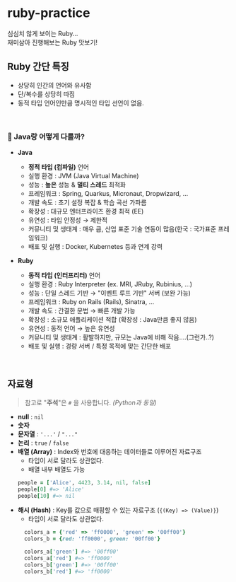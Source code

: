 # ruby-practice
심심치 않게 보이는 Ruby...<br/>
재미삼아 진행해보는 Ruby 맛보기!
<br/>

## Ruby 간단 특징
- 상당히 인간의 언어와 유사함
- 단/복수를 상당히 따짐
- 동적 타입 언어인만큼 명시적인 타입 선언이 없음.

<br/>

### 🤔 Java랑 어떻게 다를까?
- **Java**
  - **정적 타입 (컴파일)** 언어
  - 실행 환경 : JVM (Java Virtual Machine)
  - 성능 : **높은** 성능 & **멀티 스레드** 최적화
  - 프레임워크 : Spring, Quarkus, Micronaut, Dropwizard, ...
  - 개발 속도 : 초기 설정 복잡 & 학습 곡선 가파름
  - 확장성 : 대규모 엔터프라이즈 환경 최적 (EE)
  - 유연성 : 타입 안정성 → 제한적
  - 커뮤니티 및 생태계 : 매우 큼, 산업 표준 기술 연동이 많음(한국 : 국가표준 프레임워크) 
  - 배포 및 실행 : Docker, Kubernetes 등과 연계 강력


- **Ruby**
  - **동적 타입 (인터프리터)** 언어 
  - 실행 환경 : Ruby Interpreter (ex. MRI, JRuby, Rubinius, ...)
  - 성능 : 단일 스레드 기반 → "이벤트 루프 기반" 서버 (보완 가능)
  - 프레임워크 : Ruby on Rails (Rails), Sinatra, ...
  - 개발 속도 : 간결한 문법 → 빠른 개발 가능
  - 확장성 : 소규모 애플리케이션 적합 (확장성 : Java만큼 좋지 않음)
  - 유연성 : 동적 언어 → 높은 유연성
  - 커뮤니티 및 생태계 : 활발하지만, 규모는 Java에 비해 작음....(그런가..?)
  - 배포 및 실행 : 경량 서버 / 특정 목적에 맞는 간단한 배포

<br/>    

## 자료형
> 참고로 "**주석**"은 `#` 을 사용합니다. _(Python과 동일)_ 
- **null** : `nil`
- **숫자**
- **문자열** : `'...'` / `"..."`
- **논리** : `true` / `false`
- **배열 (Array)** : Index와 번호에 대응하는 데이터들로 이루어진 자료구조
    - 타입이 서로 달라도 상관없다. 
    - 배열 내부 배열도 가능
    ```ruby
    people = ['Alice', 4423, 3.14, nil, false]
    people[0] #=> 'Alice'
    people[10] #=> nil
    ```
- **해시 (Hash)** : Key를 값으로 매핑할 수 있는 자료구조 (`{(Key) => (Value)}`)
    - 타입이 서로 달라도 상관없다.
    ```ruby
      colors_a = {'red' => 'ff0000', 'green' => '00ff00'}
      colors_b = {red: 'ff0000', green: '00ff00'}
  
      colors_a['green'] #=> '00ff00'
      colors_a['red'] #=> 'ff0000'
      colors_b['green'] #=> '00ff00'
      colors_b['red'] #=> 'ff0000'
     ```

<br/>    
